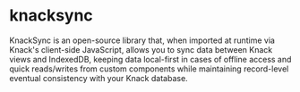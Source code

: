# knacksync
KnackSync is an open-source library that, when imported at runtime via Knack's client-side JavaScript, allows you to sync data between Knack views and IndexedDB, keeping data local-first in cases of offline access and quick reads/writes from custom components while maintaining record-level eventual consistency with your Knack database.
